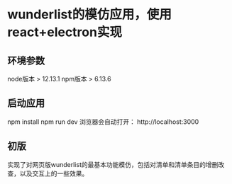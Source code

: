 # wunderlist的模仿应用，使用react+electron实现

## 环境参数
node版本 > 12.13.1  npm版本 > 6.13.6

## 启动应用

npm install 
npm run dev
浏览器会自动打开： http://localhost:3000

## 初版
实现了对网页版wunderlist的最基本功能模仿，包括对清单和清单条目的增删改查，以及交互上的一些效果。

